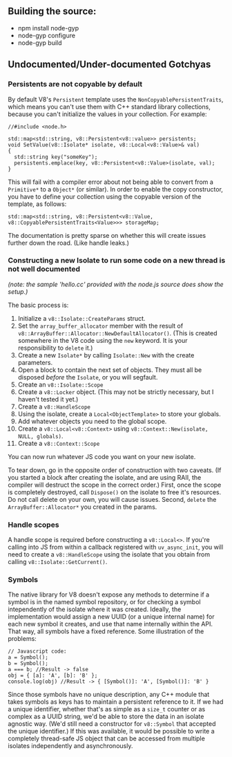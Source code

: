 ## Building the source:

- npm install node-gyp
- node-gyp configure
- node-gyp build

## Undocumented/Under-documented Gotchyas

### Persistents are not copyable by default

By default V8's `Persistent` template uses the `NonCopyablePersistentTraits`, which means you can't use them with C++ standard library collections, because you can't initialize the values in your collection. For example:

```
//#include <node.h>

std::map<std::string, v8::Persistent<v8::value>> persistents;
void SetValue(v8::Isolate* isolate, v8::Local<v8::Value>& val)
{
  std::string key("someKey");
  persistents.emplace(key, v8::Persistent<v8::Value>(isolate, val);
}
```

This will fail with a compiler error about not being able to convert from a `Primitive*` to a `Object*` (or similar). In order to enable the copy constructor, you have to define your collection using the copyable version of the template, as follows:

```
std::map<std::string, v8::Persistent<v8::Value, v8::CopyablePersistentTraits<Value>>> storageMap;
```

The documentation is pretty sparse on whether this will create issues further down the road. (Like handle leaks.)

### Constructing a new Isolate to run some code on a new thread is not well documented

_(note: the sample 'hello.cc' provided with the node.js source does show the setup.)_

The basic process is:
1. Initialize a `v8::Isolate::CreateParams` struct.
2. Set the `array_buffer_allocator` member with the result of `v8::ArrayBuffer::Allocator::NewDefaultAllocator()`. (This is created somewhere in the V8 code using the `new` keyword. It is your responsibility to `delete` it.)
3. Create a new `Isolate*` by calling `Isolate::New` with the create parameters.
4. Open a block to contain the next set of objects. They must all be disposed _before_ the `Isolate`, or you will segfault.
5. Create an `v8::Isolate::Scope`
6. Create a `v8::Locker` object. (This may not be strictly necessary, but I haven't tested it yet.)
7. Create a `v8::HandleScope`
8. Using the isolate, create a `Local<ObjectTemplate>` to store your globals.
9. Add whatever objects you need to the global scope.
10. Create a `v8::Local<v8::Context>` using `v8::Context::New(isolate, NULL, globals)`.
11. Create a `v8::Context::Scope`

You can now run whatever JS code you want on your new isolate.

To tear down, go in the opposite order of construction with two caveats. (If you started a block after creating the isolate, and are using RAII, the compiler will destruct the scope in the correct order.) First, once the scope is completely destroyed, call `Dispose()` on the isolate to free it's resources. Do not call delete on your own, you will cause issues.  Second, `delete` the `ArrayBuffer::Allocator*` you created in the params.

### Handle scopes

A handle scope is required before constructing a `v8::Local<>`. If you're calling into JS from within a callback registered with `uv_async_init`, you will need to create a `v8::HandleScope` using the isolate that you obtain from calling `v8::Isolate::GetCurrent()`. 

### Symbols

The native library for V8 doesn't expose any methods to determine if a symbol is in the named symbol repository, or for checking a symbol intependently of the isolate where it was created. Ideally, the implementation would assign a new UUID (or a unique internal name) for each new symbol it creates, and use that name internally within the API. That way, all symbols have a fixed reference. Some illustration of the problems:

```
// Javascript code:
a = Symbol();
b = Symbol();
a === b; //Result -> false
obj = { [a]: 'A', [b]: 'B' };
console.log(obj) //Result -> { [Symbol()]: 'A', [Symbol()]: 'B' }
```

Since those symbols have no unique description, any C++ module that takes symbols as keys has to maintain a persistent reference to it. If we had a unique identifier, whether that's as simple as a `size_t` counter or as complex as a UUID string, we'd be able to store the data in an isolate agnostic way. (We'd still need a constructor for `v8::Symbol` that accepted the unique identifier.) If this was available, it would be possible to write a completely thread-safe JS object that can be accessed from multiple isolates independently and asynchronously.